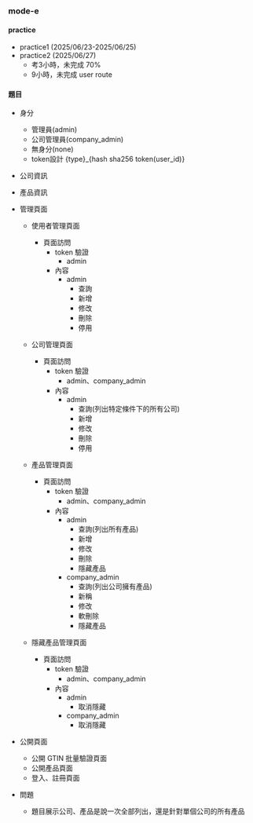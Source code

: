 ### mode-e

#### practice
- practice1 (2025/06/23-2025/06/25)
- practice2 (2025/06/27)
    - 考3小時，未完成 70%
    - 9小時，未完成 user route
    


#### 題目
- 身分
    - 管理員(admin)
    - 公司管理員(company_admin)
    - 無身分(none)
    - token設計
        {type}_{hash sha256 token(user_id)}

- 公司資訊

- 產品資訊

- 管理頁面
    - 使用者管理頁面
        - 頁面訪問
            - token 驗證
                - admin
            - 內容
                - admin
                    - 查詢
                    - 新增
                    - 修改
                    - 刪除
                    - 停用

    - 公司管理頁面
        - 頁面訪問
            - token 驗證
                - admin、company_admin
            - 內容
                - admin
                    - 查詢(列出特定條件下的所有公司)
                    - 新增
                    - 修改
                    - 刪除
                    - 停用
                    


    - 產品管理頁面
        - 頁面訪問
            - token 驗證
                - admin、company_admin
            - 內容
                - admin
                    - 查詢(列出所有產品)
                    - 新增
                    - 修改
                    - 刪除
                    - 隱藏產品
                - company_admin
                    - 查詢(列出公司擁有產品)
                    - 新稱
                    - 修改
                    - 軟刪除
                    - 隱藏產品
    
    - 隱藏產品管理頁面
        - 頁面訪問
            - token 驗證
                - admin、company_admin
             - 內容
                - admin
                    - 取消隱藏
                - company_admin
                    - 取消隱藏


- 公開頁面
    - 公開 GTIN 批量驗證頁面 
    - 公開產品頁面
    - 登入、註冊頁面

- 問題
    - 題目展示公司、產品是說一次全部列出，還是針對單個公司的所有產品

 